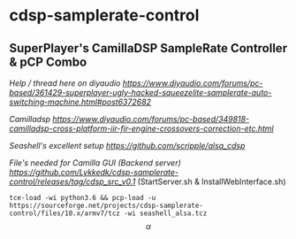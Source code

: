 # cdsp-samplerate-control
## SuperPlayer's CamillaDSP SampleRate Controller & pCP Combo

*Help / thread here on diyaudio https://www.diyaudio.com/forums/pc-based/361429-superplayer-ugly-hacked-squeezelite-samplerate-auto-switching-machine.html#post6372682*

*Camilladsp https://www.diyaudio.com/forums/pc-based/349818-camilladsp-cross-platform-iir-fir-engine-crossovers-correction-etc.html*

*Seashell's excellent setup https://github.com/scripple/alsa_cdsp*

*File's needed for Camilla GUI (Backend server) https://github.com/Lykkedk/cdsp-samplerate-control/releases/tag/cdsp_src_v0.1*
(StartServer.sh & InstallWebInterface.sh)


```tce-load -wi python3.6 && pcp-load -u https://sourceforge.net/projects/cdsp-samplerate-control/files/10.x/armv7/tcz -wi seashell_alsa.tcz```
$$\alpha$$


